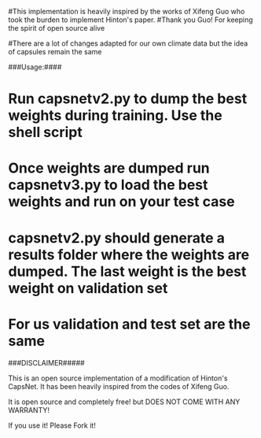 #This implementation is heavily inspired by the works of Xifeng Guo who took the burden to implement Hinton's paper. 
#Thank you Guo! For keeping the spirit of open source alive

#There are a lot of changes adapted for our own climate data but the idea of capsules remain the same

###Usage:####
#  Run capsnetv2.py to dump the best weights during training. Use the shell script
#  Once weights are dumped run capsnetv3.py to load the best weights and run on your test case

#  capsnetv2.py should generate a results folder where the weights are dumped. The last weight is the best weight on validation set

#  For us validation and test set are the same

###DISCLAIMER#####

This is an open source implementation of a modification of Hinton's CapsNet. It has been heavily inspired from the codes of Xifeng Guo. 

It is open source and completely free! but DOES NOT COME WITH ANY WARRANTY! 

If you use it! Please Fork it!

   
 
